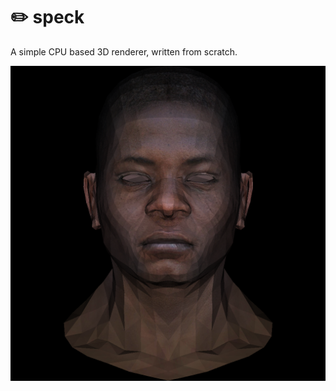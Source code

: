 # ✏️ speck

A simple CPU based 3D renderer, written from scratch.

![orthogonal projection](docs/orthogonal.png)
